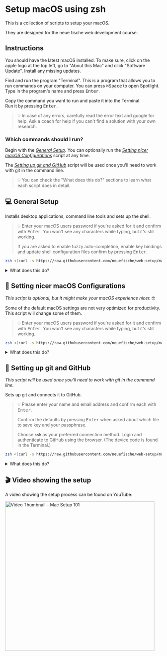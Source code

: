 # Setup macOS using zsh

This is a collection of scripts to setup your macOS.

They are designed for the neue fische web development course.

## Instructions

You should have the latest macOS installed. To make sure, click on the apple logo at the top left, go to "About this Mac" and click "Software Update". Install any missing updates.

Find and run the program "Terminal". This is a program that allows you to run commands on your computer. You can press <kbd>⌘</kbd><kbd>Space</kbd> to open Spotlight. Type in the program's name and press <kbd>Enter</kbd>.

Copy the command you want to run and paste it into the Terminal.  
Run it by pressing <kbd>Enter</kbd>.

> 💡 In case of any errors, carefully read the error text and google for help. Ask a coach for help if you can't find a solution with your own research.

### Which commands should I run?

Begin with the [_General Setup_](#-general-setup). You can optionally run the [_Setting nicer macOS Configurations_](#-setting-nicer-macos-configurations) script at any time.

The [_Setting up git and GitHub_](#-setting-up-git-and-github) script will be used once you'll need to work with git in the command line.

> 💡 You can check the "What does this do?" sections to learn what each script does in detail.

## 💻 General Setup

Installs desktop applications, command line tools and sets up the shell.

> 💡 Enter your macOS users password if you're asked for it and confirm with <kbd>Enter</kbd>. You won't see any characters while typing, but it's still working.
>
> If you are asked to enable fuzzy auto-completion, enable key bindings and update shell configuration files confirm by pressing <kbd>Enter</kbd>.

```sh
zsh <(curl -s https://raw.githubusercontent.com/neuefische/web-setup/main/setup)
```

<details>
<summary>What does this do?</summary>

This command will download the [`setup` script](/setup) from GitHub and run it on your computer.

The script will install [Homebrew](https://brew.sh/) which is a package manager for macOS.

Using Homebrew it will install the following command line tools:

- [gh](https://cli.github.com/) is a command line tool for GitHub
- [git](https://git-scm.com/) is a version control system
- [antigen](https://antigen.sharats.me/) is a plugin manager for zsh (the shell)
- [zsh-completions](https://github.com/zsh-users/zsh-completions#readme) is a collection of additional auto completion definitions for zsh
- [exa](https://the.exa.website/) is a modern replacement for ls (list files)
- [tree](http://mama.indstate.edu/users/ice/tree/) is a recursive directory listing command that produces a depth indented listing of files
- [fnm](https://github.com/Schniz/fnm#readme) is a fast and simple Node.js version manager

It will also install the following desktop applications using Homebrew:

- [iTerm2](https://iterm2.com/) is a terminal emulator for macOS
- [Visual Studio Code](https://code.visualstudio.com/) is a code editor
- [Rectangle](https://rectangleapp.com/) is a window manager for macOS
- [QuickLook JSON](http://www.sagtau.com/quicklookjson.html) is a quicklook plugin for JSON files
- [Firefox Developer Edition](https://www.mozilla.org/en-US/firefox/developer/) is a web browser

Using fnm the script will install the latest [LTS](https://github.com/nodejs/release#release-schedule) version of [Node.js](https://nodejs.org/en/) a JavaScript runtime.

The script will use npm to install the following packages globally:

- [eslint](https://eslint.org/) is a tool for identifying and reporting on patterns found in ECMAScript/JavaScript code

The script will copy [zsh configuration files](/configs) from this repository to configure zsh. It will also setup [shell-integration for iTerm](https://iterm2.com/documentation-shell-integration.html).

</details>

## 🍏 Setting nicer macOS Configurations

_This script is optional, but it might make your macOS experience nicer._ 🤓

Some of the default macOS settings are not very optimized for productivity. This script will change some of them.

> 💡 Enter your macOS users password if you're asked for it and confirm with <kbd>Enter</kbd>. You won't see any characters while typing, but it's still working.

```sh
zsh <(curl -s https://raw.githubusercontent.com/neuefische/web-setup/main/setup-macos)
```

<details>
<summary>What does this do?</summary>

This command will download the [`setup-macos` script](/setup-macos) from GitHub and run it on your computer.

The script will change the following macOS settings:

- disable disk eject warning
- set dock autohide timings to feel more responsive
- make hidden apps transparent in the dock
- remove recent apps from the dock
- set key repeat to feel more responsive
- set show all files in Finder (including hidden ones)
- make home folder the default location in Finder
- disable automatic spelling correction

> 💡 If you want only some of the settings to be applied, copy the relevant lines from the [setup script](/setup-macos) and run them in the Terminal.
>
> Don't forget to run `killall Dock && killall Finder` (or restart you computer) to apply the changes.

</details>

## 🐙 Setting up git and GitHub

_This script will be used once you'll need to work with git in the command line._

Sets up git and connects it to GitHub.

> 💡 Please enter your name and email address and confirm each with <kbd>Enter</kbd>.
>
> Confirm the defaults by pressing <kbd>Enter</kbd> when asked about which file to save key and your passphrase.
>
> Choose **`ssh`** as your preferred connection method. Login and authenticate to GitHub using the browser. (The device code is found in the Terminal.)

```sh
zsh <(curl -s https://raw.githubusercontent.com/neuefische/web-setup/main/setup-git)
```

<details>
<summary>What does this do?</summary>

This command will download the [`setup-git` script](/setup-git) from GitHub and run it on your computer.

The script will setup git and create a new ssh key for GitHub. It will also add the key to your GitHub account using the GitHub CLI.

</details>

## 🎬 Video showing the setup

A video showing the setup process can be found on YouTube:

[<img src="https://img.youtube.com/vi/oSbdusMN0bA/maxresdefault.jpg" width="480" alt="Video Thumbnail – Mac Setup 101"
/>](https://youtu.be/oSbdusMN0bA)
